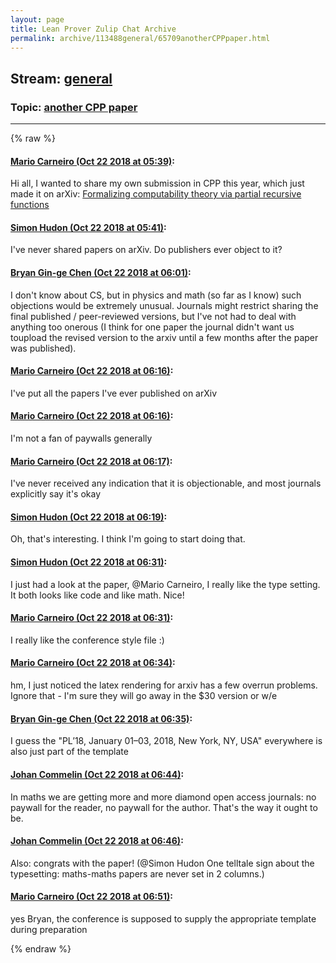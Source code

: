 ```yaml
---
layout: page
title: Lean Prover Zulip Chat Archive 
permalink: archive/113488general/65709anotherCPPpaper.html
---
```


## Stream: [general](index.html)
### Topic: [another CPP paper](65709anotherCPPpaper.html)

---


{% raw %}
#### [ Mario Carneiro (Oct 22 2018 at 05:39)](https://leanprover.zulipchat.com/#narrow/stream/113488-general/topic/another%20CPP%20paper/near/136242945):
<p>Hi all, I wanted to share my own submission in CPP this year, which just made it on arXiv: <a href="https://arxiv.org/abs/1810.08380" target="_blank" title="https://arxiv.org/abs/1810.08380">Formalizing computability theory via partial recursive functions</a></p>

#### [ Simon Hudon (Oct 22 2018 at 05:41)](https://leanprover.zulipchat.com/#narrow/stream/113488-general/topic/another%20CPP%20paper/near/136243012):
<p>I've never shared papers on arXiv. Do publishers ever object to it?</p>

#### [ Bryan Gin-ge Chen (Oct 22 2018 at 06:01)](https://leanprover.zulipchat.com/#narrow/stream/113488-general/topic/another%20CPP%20paper/near/136243646):
<p>I don't know about CS, but in physics and math (so far as I know) such objections would be extremely unusual. Journals might restrict sharing the final published / peer-reviewed versions, but I've not had to deal with anything too onerous (I think for one paper the journal didn't want us toupload the revised version to the arxiv until a few months after the paper was published).</p>

#### [ Mario Carneiro (Oct 22 2018 at 06:16)](https://leanprover.zulipchat.com/#narrow/stream/113488-general/topic/another%20CPP%20paper/near/136244095):
<p>I've put all the papers I've ever published on arXiv</p>

#### [ Mario Carneiro (Oct 22 2018 at 06:16)](https://leanprover.zulipchat.com/#narrow/stream/113488-general/topic/another%20CPP%20paper/near/136244097):
<p>I'm not a fan of paywalls generally</p>

#### [ Mario Carneiro (Oct 22 2018 at 06:17)](https://leanprover.zulipchat.com/#narrow/stream/113488-general/topic/another%20CPP%20paper/near/136244111):
<p>I've never received any indication that it is objectionable, and most journals explicitly say it's okay</p>

#### [ Simon Hudon (Oct 22 2018 at 06:19)](https://leanprover.zulipchat.com/#narrow/stream/113488-general/topic/another%20CPP%20paper/near/136244168):
<p>Oh, that's interesting. I think I'm going to start doing that.</p>

#### [ Simon Hudon (Oct 22 2018 at 06:31)](https://leanprover.zulipchat.com/#narrow/stream/113488-general/topic/another%20CPP%20paper/near/136244524):
<p>I just had a look at the paper, <span class="user-mention" data-user-id="110049">@Mario Carneiro</span>, I really like the type setting. It both looks like code and like math. Nice!</p>

#### [ Mario Carneiro (Oct 22 2018 at 06:31)](https://leanprover.zulipchat.com/#narrow/stream/113488-general/topic/another%20CPP%20paper/near/136244525):
<p>I really like the conference style file :)</p>

#### [ Mario Carneiro (Oct 22 2018 at 06:34)](https://leanprover.zulipchat.com/#narrow/stream/113488-general/topic/another%20CPP%20paper/near/136244627):
<p>hm, I just noticed the latex rendering for arxiv has a few overrun problems. Ignore that - I'm sure they will go away in the $30 version or w/e</p>

#### [ Bryan Gin-ge Chen (Oct 22 2018 at 06:35)](https://leanprover.zulipchat.com/#narrow/stream/113488-general/topic/another%20CPP%20paper/near/136244653):
<p>I guess the "PL’18, January 01–03, 2018, New York, NY, USA" everywhere is also just part of the template</p>

#### [ Johan Commelin (Oct 22 2018 at 06:44)](https://leanprover.zulipchat.com/#narrow/stream/113488-general/topic/another%20CPP%20paper/near/136244918):
<p>In maths we are getting more and more diamond open access journals: no paywall for the reader, no paywall for the author. That's the way it ought to be.</p>

#### [ Johan Commelin (Oct 22 2018 at 06:46)](https://leanprover.zulipchat.com/#narrow/stream/113488-general/topic/another%20CPP%20paper/near/136244975):
<p>Also: congrats with the paper! (<span class="user-mention" data-user-id="110026">@Simon Hudon</span> One telltale sign about the typesetting: maths-maths papers are never set in 2 columns.)</p>

#### [ Mario Carneiro (Oct 22 2018 at 06:51)](https://leanprover.zulipchat.com/#narrow/stream/113488-general/topic/another%20CPP%20paper/near/136245108):
<p>yes Bryan, the conference is supposed to supply the appropriate template during preparation</p>


{% endraw %}
